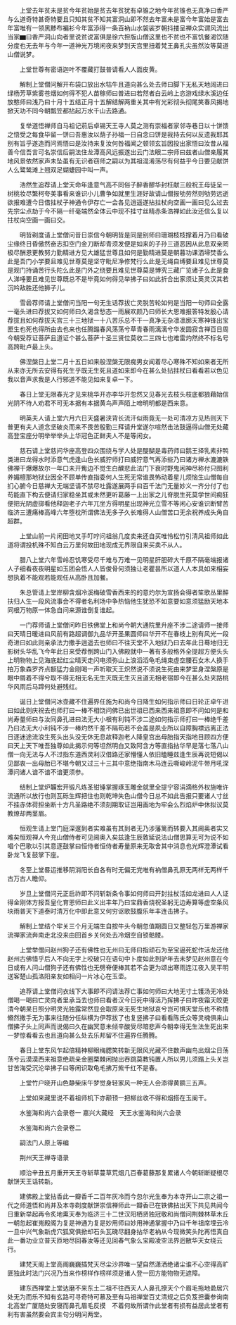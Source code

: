 <!-- { "loadSidebar": true } -->
　　上堂去年贫未是贫今年贫始是贫去年贫犹有卓锥之地今年贫锥也无真净曰香严与么道奇特甚奇特要且只知其贫不知其富洞山即不然去年富未是富今年富始是富去年富唯有一领黑黪布褊衫今年富添得一条百衲山水袈裟岁朝抖搂呈禅众实谓风流出当家▆曰香严洞山向者里说贫说富俱是徐六担版山僧这里也不贫也不富饥餐渴饮随分度也无去年与今年一道神光万境闲夜来梦到天宫里扭着梵王鼻孔尖虽然汝等莫道山僧说梦。

　　上堂世尊有密语迦叶不覆藏打鼓普请看人人面皮黄。

　　解制上堂僧问解开布袋口放出水牯牛且道向甚么处去师曰脚下无私天地阔进曰绿杨芳草紫雾苍烟如何得不犯人苗稼师曰普进曰若然者白云岭上恣游戏绿水溪边任放憨师曰浅乃曰十月十五结正月十五解结解两重关其中有光彩彻头彻尾笑春风揭地掀天功不同今朝瓢笠都拈起万水千山去路通。

　　复举道悟禅师自马祖记莂后卓锡天王寺人莫之测有崇福者家邻寺巷日以十饼馈之悟受之每食毕留一饼曰吾惠汝以荫子孙福一日自念曰饼是我持去何以反遗我耶其别有旨乎遂造而问焉悟曰是汝持来复汝何咎福闻之顿领玄旨因投出家悟曰汝昔从福善今信吾言可名崇信后嗣法住龙潭高风远振遂出云门法眼二宗师曰兹者山僧亲履其地风景依然家声未坠虽有无识者窃师之嗣以为其祖混淆荡尽有何益乎今日要见献饼人么鹭鸶滩上翘双足蝴蜨园中叫一声。

　　浩然生追荐请上堂天命年逢意气高不同俗子醉香醪华封枉献三般祝王母徒呈一树桃妆尽繁柯夸美事看来谁识小儿曹争如就里生涯好故请山僧报劬劳然则劬劳远逝欲报难遭今日借拄杖子神通令伊存亡一会各见逍遥遂拈拄杖向空画一画曰见么过去先宗尘点劫于今不隔一纤毫端然全体云中现不挂寸丝精赤条浩禅如此汝还信么复以拄杖向空画一画曰交。

　　明哲剃度请上堂僧问昔日崇信今朝明哲是同是别师曰珊瑚枝枝撑着月乃曰看破尘缘终日昏傲然奋志扣空门金刀断却青须发便是如来的子孙三道恶因从此息双亲罔极尽酬恩更教努力勤精进方见大雄猛世尊且如何是勤精进莫是朝暮功课洒埽焚香么此是吾门小学要且难见世尊莫是坚守毗尼净修梵行么此是无绳自缚要且难见世尊莫是观门持诵苦行头陀么此是门外之绕要且难见世尊莫是博究三藏广览诸子么此是食人涕唾要且难见世尊既总不是毕竟如何得见举拂子曰如此折合出家须让英灵汉其若沉吟敌胜还他狮子儿。

　　雪碞荐师请上堂僧问当阳一句无生话荐拔亡灵脱苦轮如何是当阳一句师曰全露一毫头进曰荐拔又如何师曰久渴含愁态一雨展欢颜乃曰师长大恩难报答特发殷心请荐拔且如何荐拔天宫三十三地狱一十八苦乐总不干一真净无杂凛凛廓天寒神锋出宝匣生也死也得所由去也来也任腾蹋春风荡荡兮草青春雨漓漓兮华发圆寂含禅百日周今朝受荐证菩萨且道证个甚么菩萨十圣三贤位莫收二三四七也难雷灼然终不标名号高跨毗卢最上头。

　　佛涅槃日上堂二月十五日如来般涅槃无限痴男女闻着尽心寒殊不知如来者无所从来亦无所去安得有死生乎既无生死且道如来即今在甚么处拈拄杖曰看看若以色见我以音声求我是人行邪道不能见如来复卓一下。

　　春日上堂无限春光才见来桃华开亦李华开忽然又见春光去枝头枝底都狼藉始信光阴不待人劝君不可无本据有本据黄鸟声声陌上啼明明都是西来意。

　　明英夫人请上堂六月六日天盛暑浃背长流汗似雨竟无一处可清凉方见热则天下普更有夫人道念坚破炎而来不畏苦殷勤三拜请升堂遂尔喧然击法鼓逼得山僧无处藏高登宝座分明举举举头上华冠色正鲜夫人不是等闲女。

　　慈石请上堂慈问华座高登四众围绕与学人处是醍醐是毒药师曰鹅王择乳素非鸭类进曰龙得水时添意气虎逢山色长威狞师打曰威狞意气再添些乃曰诸方禅水漉漉铁佛禅干爆爆故尔一年口未开觜边不觉生白醭悲此法门下衰时野鬼闲神尽称付只图利养媚檀那地狱业因全不顾单传直指委何人生死无常谁畏怖动着星儿烦恼生山僧每自扪心腑今日慈禅大无端坚请不禁尽吐露遂展两手曰百千法门无量妙义一齐分付了也苟能直下构去便请归家稳坐其或未然更听葛藤一上出家之儿脊脱生死莫学世间痴狂便把光阴虚掷看他释迦老子六年兀坐方得明星出现神光立雪不等闲心安谁识断臂苦临济三遭痛棒高峰六年堕枕所谓佛法无多子久长难得人山僧苦口无余祝养成头角自超群。

　　上堂山前一片闲田地叉手叮咛问祖翁几度卖来还自买唯怜松竹引清风祖师如此道将谓投机殊不知白云万里何故田地现成无界限自来买卖不从人。

　　腊八上堂六年雪岭忍饥寒受尽千难与万难一见明星肝胆碎大千原不隔毫端报诸人子细看夜夜明星如玉团会悟人人皆俊骨何须独让老瞿昙所以道人人本具如来相妄想执着不能观若能观任从高卧且加餐。

　　朱总管请上堂岸柳含烟冷溪梅破雪香西来的的意灼尔为宣扬会得者笙歌丛里醉扶归人生一段风流事会不得者名利场中争热恼他生犹恐不如意要如意须猛励天地本同根万物原一体急自问来源谁倒复谁起。

　　一门荐师请上堂僧问昨日铁佛堂上和尚今朝大通院里升座不涉二途请师一接师曰天晴日暖进曰风前有路超调御九品华开圣果圆师曰华开不在春枝上别有风光一段奇进曰如此则亲承法力撒手逍遥去也师曰不往天堂不入地狱乃曰去年此日蓦地归无影树头华乱飞今年此日来受荐倒跨山门入佛殿就中一著有多般格外全提超方便头头上明物物上见海底起红尘晴天走闪电须弥山上浪滔滔龟毛绳束虚空腰石女木人换手拍万象森罗齐点额猛力金刚喝一声听取天王炽然说不须说生死由来梦里身涅槃原是眼中屑着不得兮取不得无相无名无生灭既无生灭且道无相老宿即今在甚么处夹路桃华风雨后马蹄何处避残红。

　　诞日上堂僧问冰壶藏不住遍界任施为和尚今日降生如何指示师曰日轮正卓午进曰如此则庆祝去也师打曰一棒不相饶问佛已出世祖已西来西来祖意即不问如何是和尚寿量师曰与汝同鼻孔进曰法无大小根有利钝不涉二途如何指示师打曰一棒绝千差乃曰法无大小利钝不涉一棒灼然千差不隔苟若不会盖是夙业所以自障胸襟远离正法日逐迷途流浪生死头出头没无休无息故释迦老人降皇宫出母胎指天指地目顾四方便曰天上天下唯吾独尊如此揭示何等坦然明白又致阿含方等直指拈华早是落七落八山僧一向无法与人不过指东道西灵利汉借路还家懵懂人依旧瞌睡兹逢生辰再说短偈以见鄙衷一出母胎已不堪今朝又过三十三其中意绝指南木马连云嘶峻岭泥牛带月吼深潭问诸人谙不谙不谙更须参。

　　结制上堂炉韛宏开锻凡炼圣钳锤掌握琢玉雕金就里全提宁容涓滴格外权施唯许流通所以放行也则瓦砾生辉把住也则乾坤失色山僧今日总不如此告报只要诸人寸丝不挂赤体荷担坐断十方凡圣路绝不须刻期取证岂用画地为牢会么烈焰炉中休拟议莫教燎却两茎眉。

　　恒观生请上堂门庭深邃到者实难虽有其到者无乃涉藩篱而转要入其阃奥者实又难矣恒观禅人今充山僧侍者可见阃奥入矣兹逢生辰敦延说法山僧思算无可为说不如唱个巴歌以引其意逐鼓掌曰恒侍者恒侍者寿量原来无取舍其中消息也光辉澄潭试看卧龙飞复鼓掌下座。

　　冬至上堂晷运推移阴消阳长自各有时无偏无党唯有衲僧鼻孔原无两样无两样千古万古人瞻仰。

　　岁旦上堂僧问元正启祚即不问斩新条令事如何师曰开封拄杖活如龙进曰人人证得金刚体方报吾皇化育恩师曰此义出丰年乃曰宝鼎香烧祝圣躬无边寿算等虚空条风块雨普天下道泰时清万化中即此意又何穷讴歌鼓腹乐年丰连击拂子。

　　解制上堂结个牢关三个月无端生自按牛头今朝忽值期圆日又整轻包万里游禅家流禅家流奔南走北没来由回首乡关何处去冷烟空自锁骷髅。

　　上堂举僧问赵州狗子还有佛性也无州曰无师曰指顽石为至宝逼死蛇作活龙还他赵州古佛惜乎后人不向无字上咬破只在语句中卜度如此到驴年去未梦见赵州意在今日或有人问山僧狗子还有佛性也无劈脊便棒其若不会更为颂出寒雨连江夜入吴平明送客楚山孤洛阳亲友如相问一片冰心在玉壶。

　　追荐请上堂僧问衣线下大事即不问请法荐亡事如何师曰大地无寸土镬汤无冷处僧喝一喝曰亡灵向者里承当去也师曰看者汉今日死中得活乃挥拂子曰昨夜霜天皎更清今朝杲日照分明灵光独露常然显会取原来无死生地狱哀兮岂可惧天堂乐也不称情翛然撒手无为事来往随分任纵横为伊荐拔了也复竖拂子曰看看陈氏众等灵魂俱来山僧拂子头上同声而说偈曰久在幽冥意未倾辛酸受尽暗悲声今朝幸得无生法生死出来一梦惊看看去也且道向甚么处去乐邦留不住遍界任腾腾。

　　春日上堂东风乍起倍精神柳眼梅腮笑转新无限风光藏不住数声幽鸟出烟尘日荡荡兮云漠漠西来祖意绝疏亲金圈栗棘闲抛出吞跳莫教钝置人所以男儿须蹋上头关岂甘苦海受沉沦举拂子曰等闲识取龟毛拂万紫千红不是春。

　　上堂竹户晓开山色静柴床午梦觉身轻家风一种无人会添得黄鹂三五声。

　　上堂如来藏里说不着祖师机下亦颟顸一把柳丝收不得和烟搭在玉阑干。

　　水鉴海和尚六会录卷一
嘉兴大藏经　天王水鉴海和尚六会录


　　水鉴海和尚六会录卷二

　　嗣法门人原上等编

　　荆州天王禅寺语录

　　顺治辛丑五月重开天王寺斩草蔓草荒烟几百春葛藤那复累诸人今朝斩断疑根尽献饼天王话转新。

　　建佛殿上堂拈香此一瓣香千二百年灰冷而今忽尔光生奉为本寺开山二宗之祖一代之师道悟和尚并及本寺剃度献饼崇信禅师此一瓣香已在铁佛拈出天下共见共闻今日重新举起再令炙地熏天奉为临济三十二世汉阳栖贤独冠敬和尚僧问荆棘林草木丘一朝忽起崔嵬殿阁为复是神通为复是妙用师曰妙用神通掌握中乃曰千年祖席埋云冷一旦中兴气象新虎穴狐窝俱掀却石头瓦磈尽翻身拈华老衲从今现微笑头陀再悟真自此一番功业立普天匝地尽回春汝等还见回春气象么宝殿凌空法界迥散华天女绕云行。

　　建梵天阁上堂高阁巍巍插梵天尽尘沙界唯一望自然潇洒绝诸尘谁不心空得高旷匪独此时法门兴况乃当来作榜样作榜样须是诸人登一回方能物物无遮障。

　　建东西禅堂上堂达磨不来东土二祖不往西天人人鼻孔撩天个个眉毛拖地碞居穴处无为而乐不知有玄路可寻奇特可慕及至有马祖禅堂百丈清规之后负笈担囊参询南北高堂广厦随处安寝而鼻孔眉毛反摸　不着何故所谓作此堂者有损有益居此堂者有利有害虽然要会宾主句分明问两堂。

